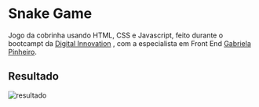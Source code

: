 # Snake Game

Jogo da cobrinha usando HTML, CSS e Javascript, feito durante o bootcampt da [Digital Innovation](https://digitalinnovation.one/sign-in) , com a especialista em Front End [Gabriela Pinheiro](https://www.linkedin.com/in/gabrielapinheiro129/).

## Resultado 

![resultado]()